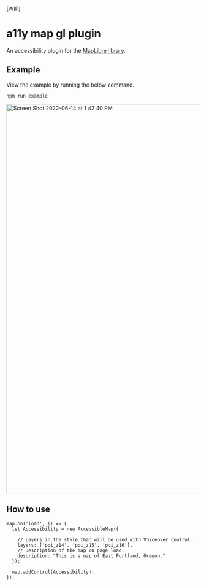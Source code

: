 [WIP]

# a11y map gl plugin
An accessibility plugin for the [MapLibre library](https://maplibre.org/).

## Example

View the example by running the below command. 

`npm run example`

<img width="1015" alt="Screen Shot 2022-06-14 at 1 42 40 PM" src="https://user-images.githubusercontent.com/19801577/173646090-789a6551-4d08-4864-8fa8-44562a88c173.png">

## How to use

```
map.on('load', () => {
  let Accessibility = new AccessibleMap({
    
    // Layers in the style that will be used with Voiceover control. 
    layers: ['poi_z14', 'poi_z15', 'poi_z16'], 
    // Description of the map on page load. 
    description: "This is a map of East Portland, Oregon."
  });
  
  map.addControl(Accessibility);
});
```
